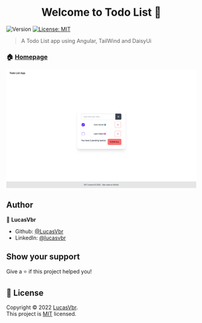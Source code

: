 <!-- This README was generated by [readme-md-generator](https://github.com/kefranabg/readme-md-generator) -->

<h1 align="center">Welcome to Todo List 👋</h1>
<p>
  <img alt="Version" src="https://img.shields.io/badge/version-0.0.0-blue.svg?cacheSeconds=2592000" />
  <a href="https://spdx.org/licenses/MIT.html" target="_blank">
    <img alt="License: MIT" src="https://img.shields.io/badge/License-MIT-yellow.svg" />
  </a>
</p>

> A Todo List app using Angular, TailWind and DaisyUi

### 🏠 [Homepage](https://todo-list-lucasvbr.vercel.app/)

<kbd>
  <img src="preview.png" alt="preview picture"/>
</kbd>


## Author

👤 **LucasVbr**

* Github: [@LucasVbr](https://github.com/LucasVbr)
* LinkedIn: [@lucasvbr](https://linkedin.com/in/lucasvbr)

## Show your support

Give a ⭐️ if this project helped you!

## 📝 License

Copyright © 2022 [LucasVbr](https://github.com/LucasVbr).<br />
This project is [MIT](https://spdx.org/licenses/MIT.html) licensed.
